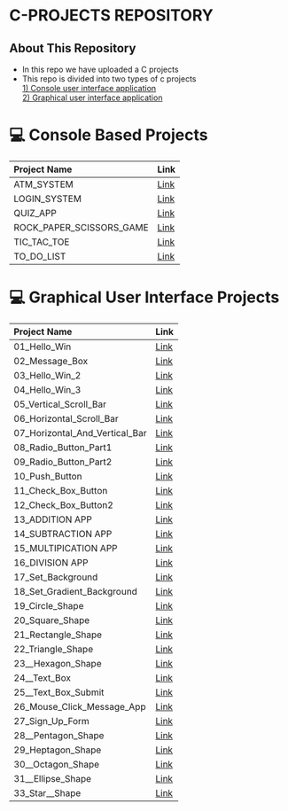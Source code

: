 # C-PROJECTS REPOSITORY

## About This Repository
- In this repo we have uploaded a C projects
- This repo is divided into two types of c projects <br>
 <a href="https://github.com/PushpakKhadke/C-PROJECTS/tree/main/CONSOLE_BASED_PROJECT">1) Console user interface application</a> <br>
 <a href="https://github.com/PushpakKhadke/C-PROJECTS/tree/main/GUI_C_BASED_PROJECT">2) Graphical user interface application</a> <br>
  

# 💻 Console Based Projects 
|Project Name|Link|
| :---        | :---          |
| ATM_SYSTEM        |	<a href="https://github.com/PushpakKhadke/C-PROJECTS/tree/main/CONSOLE_BASED_PROJECT/ATM_SYSTEM">Link</a>   |
| LOGIN_SYSTEM      |	<a href="https://github.com/PushpakKhadke/C-PROJECTS/tree/main/CONSOLE_BASED_PROJECT/LOGIN_SYSTEM">Link</a>   |
| QUIZ_APP          |	<a href="https://github.com/PushpakKhadke/C-PROJECTS/tree/main/CONSOLE_BASED_PROJECT/QUIZ_APP">Link</a>   |
| ROCK_PAPER_SCISSORS_GAME    |	<a href="https://github.com/PushpakKhadke/C-PROJECTS/tree/main/CONSOLE_BASED_PROJECT/ROCK_PAPER_SCISSORS_GAME">Link</a>   |
| TIC_TAC_TOE    |	<a href="https://github.com/PushpakKhadke/C-PROJECTS/tree/main/CONSOLE_BASED_PROJECT/TIC_TAC_TOE">Link</a>   |
| TO_DO_LIST   |	<a href="https://github.com/PushpakKhadke/C-PROJECTS/tree/main/CONSOLE_BASED_PROJECT/TO_DO_LIST">Link</a>   |

# 💻 Graphical User Interface Projects
|Project Name|Link|
| :---        | :---          |
| 01_Hello_Win       |	<a href="https://github.com/PushpakKhadke/C-PROJECTS/tree/main/GUI_C_BASED_PROJECT/01_Hello_Win">Link</a>   |
| 02_Message_Box       |	<a href="https://github.com/PushpakKhadke/C-PROJECTS/tree/main/GUI_C_BASED_PROJECT/02_Message_Box">Link</a>   |
| 03_Hello_Win_2      |	<a href="https://github.com/PushpakKhadke/C-PROJECTS/tree/main/GUI_C_BASED_PROJECT/03_Hello_Win_2">Link</a>   |
| 04_Hello_Win_3      |	<a href="https://github.com/PushpakKhadke/C-PROJECTS/tree/main/GUI_C_BASED_PROJECT/04_Hello_Win_3">Link</a>   |
| 05_Vertical_Scroll_Bar     |	<a href="https://github.com/PushpakKhadke/C-PROJECTS/tree/main/GUI_C_BASED_PROJECT/05_Vertical_Scroll_Bar">Link</a>   |
| 06_Horizontal_Scroll_Bar      |	<a href="https://github.com/PushpakKhadke/C-PROJECTS/tree/main/GUI_C_BASED_PROJECT/06_Horizontal_Scroll_Bar">Link</a>   |
| 07_Horizontal_And_Vertical_Bar   |	<a href="https://github.com/PushpakKhadke/C-PROJECTS/tree/main/GUI_C_BASED_PROJECT/07_Horizontal_And_Vertical_Bar">Link</a>   |
| 08_Radio_Button_Part1      |	<a href="https://github.com/PushpakKhadke/C-PROJECTS/tree/main/GUI_C_BASED_PROJECT/08_Radio_Button_Part1">Link</a>   |
| 09_Radio_Button_Part2      |	<a href="https://github.com/PushpakKhadke/C-PROJECTS/tree/main/GUI_C_BASED_PROJECT/09_Radio_Button_Part2">Link</a>   |
| 10_Push_Button      |	<a href="https://github.com/PushpakKhadke/C-PROJECTS/tree/main/GUI_C_BASED_PROJECT/10_Push_Button">Link</a>   |
|  11_Check_Box_Button     |	<a href="https://github.com/PushpakKhadke/C-PROJECTS/tree/main/GUI_C_BASED_PROJECT/11_Check_Box_Button">Link</a>   |
|   12_Check_Box_Button2    |	<a href="https://github.com/PushpakKhadke/C-PROJECTS/tree/main/GUI_C_BASED_PROJECT/12_Check_Box_Button2">Link</a>   |
|   13_ADDITION APP   |	<a href="https://github.com/PushpakKhadke/C-PROJECTS/tree/main/GUI_C_BASED_PROJECT/13_ADDITION%20APP">Link</a>   |
|   14_SUBTRACTION APP   |	<a href="https://github.com/PushpakKhadke/C-PROJECTS/tree/main/GUI_C_BASED_PROJECT/14_SUBTRACTION%20APP">Link</a>   |
|    15_MULTIPICATION  APP   |	<a href="https://github.com/PushpakKhadke/C-PROJECTS/tree/main/GUI_C_BASED_PROJECT/15_MULTIPICATION%20%20APP">Link</a>   |
|  16_DIVISION APP     |	<a href="https://github.com/PushpakKhadke/C-PROJECTS/tree/main/GUI_C_BASED_PROJECT/16_DIVISION%20APP">Link</a>   |
|  17_Set_Background     |	<a href="https://github.com/PushpakKhadke/C-PROJECTS/tree/main/GUI_C_BASED_PROJECT/17_Set_Background">Link</a>   |
|   18_Set_Gradient_Background    |	<a href="https://github.com/PushpakKhadke/C-PROJECTS/tree/main/GUI_C_BASED_PROJECT/18_Set_Gradient_Background">Link</a>   |
| 19_Circle_Shape      |	<a href="https://github.com/PushpakKhadke/C-PROJECTS/tree/main/GUI_C_BASED_PROJECT/19_Circle_Shape">Link</a>   |
| 20_Square_Shape     |	<a href="https://github.com/PushpakKhadke/C-PROJECTS/tree/main/GUI_C_BASED_PROJECT/20_Square_Shape">Link</a>   |
| 21_Rectangle_Shape     |	<a href="https://github.com/PushpakKhadke/C-PROJECTS/tree/main/GUI_C_BASED_PROJECT/21_Rectangle_Shape">Link</a>   |
| 22_Triangle_Shape      |	<a href="https://github.com/PushpakKhadke/C-PROJECTS/tree/main/GUI_C_BASED_PROJECT/22_Triangle_Shape">Link</a>   |
|   23__Hexagon_Shape    |	<a href="https://github.com/PushpakKhadke/C-PROJECTS/tree/main/GUI_C_BASED_PROJECT/23__Hexagon_Shape">Link</a>   |
|  24__Text_Box   |	<a href="https://github.com/PushpakKhadke/C-PROJECTS/tree/main/GUI_C_BASED_PROJECT/24__Text_Box">Link</a>   |
|   25__Text_Box_Submit   |	<a href="https://github.com/PushpakKhadke/C-PROJECTS/tree/main/GUI_C_BASED_PROJECT/25__Text_Box_Submit">Link</a>   |
|     26_Mouse_Click_Message_App |	<a href="https://github.com/PushpakKhadke/C-PROJECTS/tree/main/GUI_C_BASED_PROJECT/26_Mouse_Click_Message_App">Link</a>   |
|      27_Sign_Up_Form|	<a href="https://github.com/PushpakKhadke/C-PROJECTS/tree/main/GUI_C_BASED_PROJECT/27_Sign_Up_Form">Link</a>   |
|    28__Pentagon_Shape  |	<a href="https://github.com/PushpakKhadke/C-PROJECTS/tree/main/GUI_C_BASED_PROJECT/28__Pentagon_Shape">Link</a>   |
|    29_Heptagon_Shape  |	<a href="https://github.com/PushpakKhadke/C-PROJECTS/tree/main/GUI_C_BASED_PROJECT/29_Heptagon_Shape">Link</a>   |
|    30__Octagon_Shape  |	<a href="https://github.com/PushpakKhadke/C-PROJECTS/tree/main/GUI_C_BASED_PROJECT/30__Octagon_Shape">Link</a>   |
|    31__Ellipse_Shape  |	<a href="https://github.com/PushpakKhadke/C-PROJECTS/tree/main/GUI_C_BASED_PROJECT/31__Ellipse_Shape">Link</a>   |
|33_Star__Shape|	<a href="https://github.com/PushpakKhadke/C-PROJECTS/tree/main/GUI_C_BASED_PROJECT/32_Star__Shape">Link</a>   |




<!--
|      |	<a href="">Link</a>   |
-->

